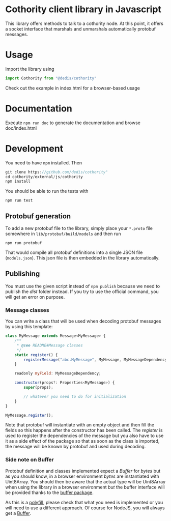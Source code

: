 # Cothority client library in Javascript

This library offers methods to talk to a cothority node. At this point, it
offers a socket interface that marshals and unmarshals automatically protobuf
messages.

# Usage

Import the library using
```js
import Cothority from "@dedis/cothority"
```

Check out the example in index.html for a browser-based usage

# Documentation

Execute `npm run doc` to generate the documentation and browse doc/index.html

# Development

You need to have `npm` installed. Then
```go
git clone https://github.com/dedis/cothority"
cd cothority/external/js/cothority
npm install
```

You should be able to run the tests with 
```
npm run test
```

## Protobuf generation

To add a new protobuf file to the library, simply place your `*.proto` file
somewhere in `lib/protobuf/build/models` and then run 
```
npm run protobuf
```

That would compile all protobuf definitions into a single JSON file
(`models.json`). This json file is then embedded in the library automatically.

Publishing
----------

You must use the given script instead of `npm publish` because we need to publish
the _dist_ folder instead. If you try to use the official command, you will get
an error on purpose.

### Message classes

You can write a class that will be used when decoding protobuf messages by using
this template:
```javascript
class MyMessage extends Message<MyMessage> {
    /**
     * @see README#Message classes
     */
    static register() {
        registerMessage("abc.MyMessage", MyMessage, MyMessageDependency);
    }

    readonly myField: MyMessageDependency;

    constructor(props?: Properties<MyMessage>) {
        super(props);

        // whatever you need to do for initialization
    }
}

MyMessage.register();
```

Note that protobuf will instantiate with an empty object and then fill the fields
so this happens after the constructor has been called.
The _register_ is used to register the dependencies of the message but you also
have to use it as a side effect of the package so that as soon as the class is
imported, the message will be known by protobuf and used during decoding.

### Side note on Buffer

Protobuf definition and classes implemented expect a _Buffer_ for _bytes_ but
as you should know, in a browser environment _bytes_ are instantiated with
Uint8Array. You should then be aware that the actual type will be Uint8Array
when using the library in a browser environment *but* the buffer interface
will be provided thanks to the [buffer package](https://www.npmjs.com/package/buffer).

As this is a [polyfill](https://remysharp.com/2010/10/08/what-is-a-polyfill), please
check that what you need is implemented or you will need to use a different approach. Of
course for NodeJS, you will always get a [Buffer](https://nodejs.org/api/buffer.html).
